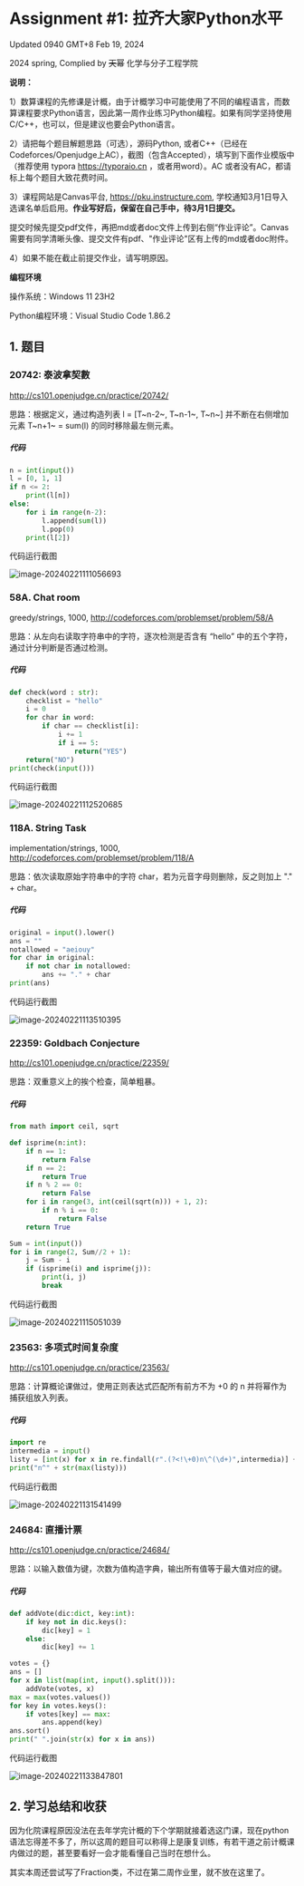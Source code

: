# Assignment #1: 拉齐大家Python水平

Updated 0940 GMT+8 Feb 19, 2024

2024 spring, Complied by ~~天幂~~ 化学与分子工程学院



**说明：**

1）数算课程的先修课是计概，由于计概学习中可能使用了不同的编程语言，而数算课程要求Python语言，因此第一周作业练习Python编程。如果有同学坚持使用C/C++，也可以，但是建议也要会Python语言。

2）请把每个题目解题思路（可选），源码Python, 或者C++（已经在Codeforces/Openjudge上AC），截图（包含Accepted），填写到下面作业模版中（推荐使用 typora https://typoraio.cn ，或者用word）。AC 或者没有AC，都请标上每个题目大致花费时间。

3）课程网站是Canvas平台, https://pku.instructure.com, 学校通知3月1日导入选课名单后启用。**作业写好后，保留在自己手中，待3月1日提交。**

提交时候先提交pdf文件，再把md或者doc文件上传到右侧“作业评论”。Canvas需要有同学清晰头像、提交文件有pdf、"作业评论"区有上传的md或者doc附件。

4）如果不能在截止前提交作业，请写明原因。



**编程环境**

操作系统：Windows 11 23H2

Python编程环境：Visual Studio Code 1.86.2



## 1. 题目

### 20742: 泰波拿契數

http://cs101.openjudge.cn/practice/20742/



思路：根据定义，通过构造列表 l = [T~n-2~, T~n-1~, T~n~] 并不断在右侧增加元素 T~n+1~ = sum(l) 的同时移除最左侧元素。



##### 代码

```python
n = int(input())
l = [0, 1, 1]
if n <= 2:
    print(l[n])
else:
    for i in range(n-2):
        l.append(sum(l))
        l.pop(0)
    print(l[2])
```



代码运行截图 

![image-20240221111056693](pic/image-20240221111056693.png)





### 58A. Chat room

greedy/strings, 1000, http://codeforces.com/problemset/problem/58/A



思路：从左向右读取字符串中的字符，逐次检测是否含有 “hello” 中的五个字符，通过计分判断是否通过检测。



##### 代码

```python
def check(word : str):
    checklist = "hello"
    i = 0
    for char in word:
        if char == checklist[i]:
            i += 1
            if i == 5:
                return("YES")
    return("NO")
print(check(input()))
```



代码运行截图 

![image-20240221112520685](pic/image-20240221112520685.png)



### 118A. String Task

implementation/strings, 1000, http://codeforces.com/problemset/problem/118/A



思路：依次读取原始字符串中的字符 char，若为元音字母则删除，反之则加上 "." + char。



##### 代码

```python
original = input().lower()
ans = ""
notallowed = "aeiouy"
for char in original:
    if not char in notallowed:
        ans += "." + char
print(ans)
```



代码运行截图 

![image-20240221113510395](pic/image-20240221113510395.png)





### 22359: Goldbach Conjecture

http://cs101.openjudge.cn/practice/22359/



思路：双重意义上的挨个检查，简单粗暴。



##### 代码

```python
from math import ceil, sqrt

def isprime(n:int):
    if n == 1:
        return False
    if n == 2:
        return True
    if n % 2 == 0:
        return False
    for i in range(3, int(ceil(sqrt(n))) + 1, 2):
        if n % i == 0:
            return False
    return True

Sum = int(input())
for i in range(2, Sum//2 + 1):
    j = Sum - i
    if (isprime(i) and isprime(j)):
        print(i, j)
        break
```



代码运行截图

![image-20240221115051039](pic/image-20240221115051039.png)





### 23563: 多项式时间复杂度

http://cs101.openjudge.cn/practice/23563/



思路：计算概论课做过，使用正则表达式匹配所有前方不为 +0 的 n 并将幂作为捕获组放入列表。



##### 代码

```python
import re
intermedia = input()
listy = [int(x) for x in re.findall(r".(?<!\+0)n\^(\d+)",intermedia)] + [0]
print("n^" + str(max(listy)))
```



代码运行截图 

![image-20240221131541499](pic/image-20240221131541499.png)



### 24684: 直播计票

http://cs101.openjudge.cn/practice/24684/



思路：以输入数值为键，次数为值构造字典，输出所有值等于最大值对应的键。



##### 代码

```python
def addVote(dic:dict, key:int):
    if key not in dic.keys():
        dic[key] = 1
    else:
        dic[key] += 1

votes = {}
ans = []
for x in list(map(int, input().split())):
    addVote(votes, x)
max = max(votes.values())
for key in votes.keys():
    if votes[key] == max:
        ans.append(key)
ans.sort()
print(" ".join(str(x) for x in ans))
```



代码运行截图 

![image-20240221133847801](pic/image-20240221133847801.png)





## 2. 学习总结和收获

因为化院课程原因没法在去年学完计概的下个学期就接着选这门课，现在python语法忘得差不多了，所以这周的题目可以称得上是康复训练，有若干道之前计概课内做过的题，甚至要看好一会才能看懂自己当时在想什么。

其实本周还尝试写了Fraction类，不过在第二周作业里，就不放在这里了。








